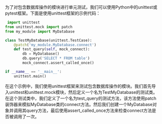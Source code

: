 为了对包含数据库操作的模块进行单元测试，我们可以使用Python中的unittest或pytest框架。下面是使用unittest框架的示例代码：

```python
 import unittest
from unittest.mock import patch
from my_module import MyDatabase

class TestMyDatabase(unittest.TestCase):
    @patch('my_module.MyDatabase.connect')
    def test_query(self, mock_connect):
        db = MyDatabase()
        db.query('SELECT * FROM table')
        mock_connect.assert_called_once()

if __name__ == '__main__':
    unittest.main()
```

在这个示例中，我们使用unittest框架来测试包含数据库操作的模块。我们首先导入unittest和unittest.mock模块，然后定义一个名为TestMyDatabase的测试类。在这个测试类中，我们定义了一个名为test_query的测试方法，该方法使用patch装饰器来模拟MyDatabase类的connect方法。然后我们创建一个MyDatabase对象并调用其query方法，最后使用assert_called_once方法来检查connect方法是否被调用了一次。

